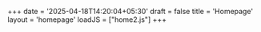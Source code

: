 +++
date = '2025-04-18T14:20:04+05:30'
draft = false
title = 'Homepage'
layout = 'homepage'
loadJS = ["home2.js"]
+++
